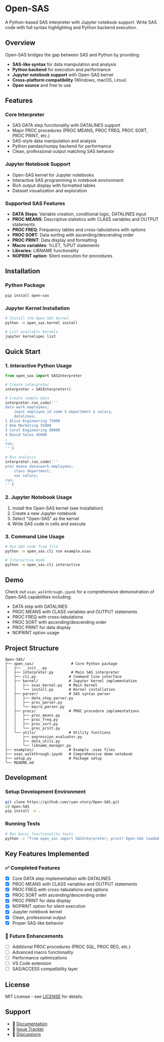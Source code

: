 # Open-SAS

A Python-based SAS interpreter with Jupyter notebook support. Write SAS code with full syntax highlighting and Python backend execution.

## Overview

Open-SAS bridges the gap between SAS and Python by providing:
- **SAS-like syntax** for data manipulation and analysis
- **Python backend** for execution and performance
- **Jupyter notebook support** with Open-SAS kernel
- **Cross-platform compatibility** (Windows, macOS, Linux)
- **Open source** and free to use

## Features

### Core Interpreter
- SAS DATA step functionality with DATALINES support
- Major PROC procedures (PROC MEANS, PROC FREQ, PROC SORT, PROC PRINT, etc.)
- SAS-style data manipulation and analysis
- Python pandas/numpy backend for performance
- Clean, professional output matching SAS behavior

### Jupyter Notebook Support
- Open-SAS kernel for Jupyter notebooks
- Interactive SAS programming in notebook environment
- Rich output display with formatted tables
- Dataset visualization and exploration

### Supported SAS Features
- **DATA Steps**: Variable creation, conditional logic, DATALINES input
- **PROC MEANS**: Descriptive statistics with CLASS variables and OUTPUT statements
- **PROC FREQ**: Frequency tables and cross-tabulations with options
- **PROC SORT**: Data sorting with ascending/descending order
- **PROC PRINT**: Data display and formatting
- **Macro variables**: %LET, %PUT statements
- **Libraries**: LIBNAME functionality
- **NOPRINT option**: Silent execution for procedures

## Installation

### Python Package
```bash
pip install open-sas
```

### Jupyter Kernel Installation
```bash
# Install the Open-SAS kernel
python -m open_sas.kernel install

# List available kernels
jupyter kernelspec list
```

## Quick Start

### 1. Interactive Python Usage
```python
from open_sas import SASInterpreter

# Create interpreter
interpreter = SASInterpreter()

# Create sample data
interpreter.run_code('''
data work.employees;
    input employee_id name $ department $ salary;
    datalines;
1 Alice Engineering 75000
2 Bob Marketing 55000
3 Carol Engineering 80000
4 David Sales 45000
;
run;
''')

# Run analysis
interpreter.run_code('''
proc means data=work.employees;
    class department;
    var salary;
run;
''')
```

### 2. Jupyter Notebook Usage
1. Install the Open-SAS kernel (see Installation)
2. Create a new Jupyter notebook
3. Select "Open-SAS" as the kernel
4. Write SAS code in cells and execute

### 3. Command Line Usage
```bash
# Run SAS code from file
python -m open_sas.cli run example.osas

# Interactive mode
python -m open_sas.cli interactive
```

## Demo

Check out `osas_walkthrough.ipynb` for a comprehensive demonstration of Open-SAS capabilities including:
- DATA step with DATALINES
- PROC MEANS with CLASS variables and OUTPUT statements
- PROC FREQ with cross-tabulations
- PROC SORT with ascending/descending order
- PROC PRINT for data display
- NOPRINT option usage

## Project Structure

```
Open-SAS/
├── open_sas/                 # Core Python package
│   ├── __init__.py
│   ├── interpreter.py        # Main SAS interpreter
│   ├── cli.py               # Command line interface
│   ├── kernel/              # Jupyter kernel implementation
│   │   ├── osas_kernel.py   # Main kernel
│   │   └── install.py       # Kernel installation
│   ├── parser/              # SAS syntax parser
│   │   ├── data_step_parser.py
│   │   ├── proc_parser.py
│   │   └── macro_parser.py
│   ├── procs/               # PROC procedure implementations
│   │   ├── proc_means.py
│   │   ├── proc_freq.py
│   │   ├── proc_sort.py
│   │   └── proc_print.py
│   └── utils/               # Utility functions
│       ├── expression_evaluator.py
│       ├── data_utils.py
│       └── libname_manager.py
├── examples/                # Example .osas files
├── osas_walkthrough.ipynb   # Comprehensive demo notebook
├── setup.py                 # Package setup
└── README.md
```

## Development

### Setup Development Environment
```bash
git clone https://github.com/ryan-story/Open-SAS.git
cd Open-SAS
pip install -e .
```

### Running Tests
```bash
# Run basic functionality tests
python -c "from open_sas import SASInterpreter; print('Open-SAS loaded successfully')"
```

## Key Features Implemented

### ✅ Completed Features
- [x] Core DATA step implementation with DATALINES
- [x] PROC MEANS with CLASS variables and OUTPUT statements
- [x] PROC FREQ with cross-tabulations and options
- [x] PROC SORT with ascending/descending order
- [x] PROC PRINT for data display
- [x] NOPRINT option for silent execution
- [x] Jupyter notebook kernel
- [x] Clean, professional output
- [x] Proper SAS-like behavior

### 🚧 Future Enhancements
- [ ] Additional PROC procedures (PROC SQL, PROC REG, etc.)
- [ ] Advanced macro functionality
- [ ] Performance optimizations
- [ ] VS Code extension
- [ ] SAS/ACCESS compatibility layer

## License

MIT License - see [LICENSE](LICENSE) for details.

## Support

- 📖 [Documentation](https://github.com/ryan-story/Open-SAS/wiki)
- 🐛 [Issue Tracker](https://github.com/ryan-story/Open-SAS/issues)
- 💬 [Discussions](https://github.com/ryan-story/Open-SAS/discussions)